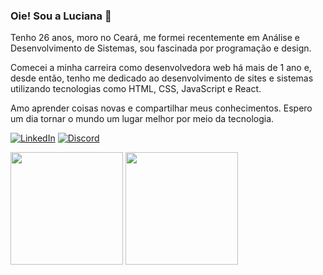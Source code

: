 
### Oie! Sou a Luciana 👋

Tenho 26 anos, moro no Ceará, me formei recentemente em Análise e Desenvolvimento de Sistemas, sou fascinada por programação e design. 

Comecei a minha carreira como desenvolvedora web há mais de 1 ano e, desde então, tenho me dedicado ao desenvolvimento de sites e sistemas utilizando tecnologias como HTML, CSS, JavaScript e React.

Amo aprender coisas novas e compartilhar meus conhecimentos. Espero um dia tornar o mundo um lugar melhor por meio da tecnologia.

[![LinkedIn](https://img.shields.io/badge/LinkedIn-9A84CF?style=for-the-badge&logo=linkedin)](https://www.linkedin.com/in/mlucianaap/)
[![Discord](https://img.shields.io/badge/Discord-9A84CF?style=for-the-badge&logo=discord&logoColor=white)](https://www.discord.com/in/mlucianaap/)

<div>
  <img loading="lazy" height="180em" src="https://github-readme-stats.vercel.app/api?username=mlucianaap&show_icons=true&theme=omni&hide_border=true"/>
  <img loading="lazy" height="180em" src="https://github-readme-stats.vercel.app/api/top-langs/?username=mlucianaap&layout=compact&theme=omni&hide_border=true&count_private=true"/>
</div>